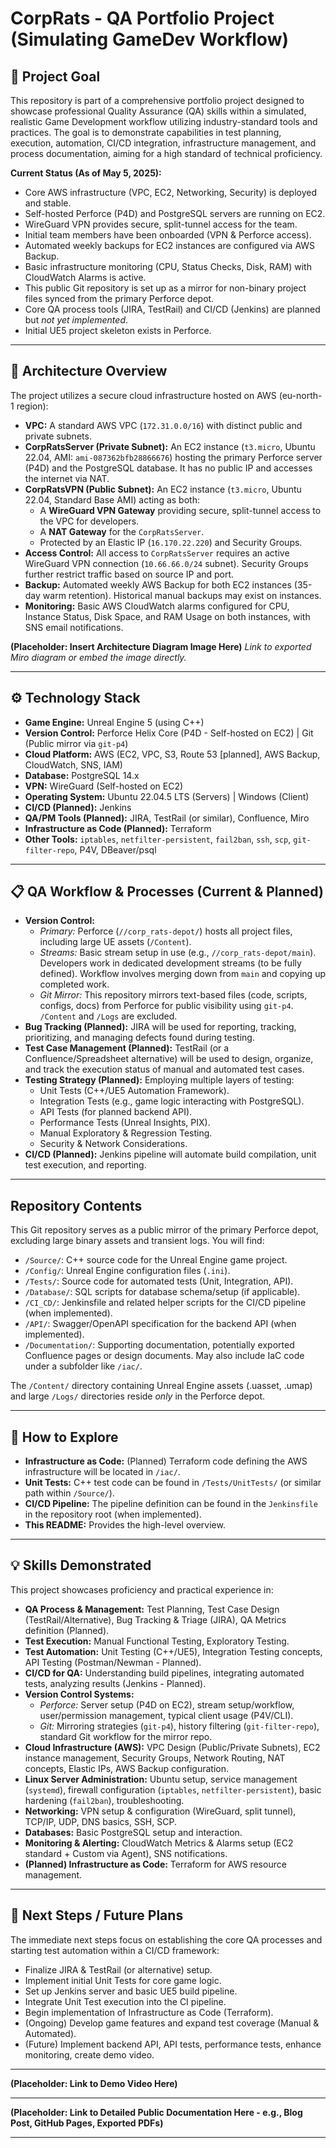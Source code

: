 ﻿# CorpRats - QA Portfolio Project (Simulating GameDev Workflow)

## 🚀 Project Goal

This repository is part of a comprehensive portfolio project designed to showcase professional Quality Assurance (QA) skills within a simulated, realistic Game Development workflow utilizing industry-standard tools and practices. The goal is to demonstrate capabilities in test planning, execution, automation, CI/CD integration, infrastructure management, and process documentation, aiming for a high standard of technical proficiency.

**Current Status (As of May 5, 2025):**
* Core AWS infrastructure (VPC, EC2, Networking, Security) is deployed and stable.
* Self-hosted Perforce (P4D) and PostgreSQL servers are running on EC2.
* WireGuard VPN provides secure, split-tunnel access for the team.
* Initial team members have been onboarded (VPN & Perforce access).
* Automated weekly backups for EC2 instances are configured via AWS Backup.
* Basic infrastructure monitoring (CPU, Status Checks, Disk, RAM) with CloudWatch Alarms is active.
* This public Git repository is set up as a mirror for non-binary project files synced from the primary Perforce depot.
* Core QA process tools (JIRA, TestRail) and CI/CD (Jenkins) are planned but *not yet implemented*.
* Initial UE5 project skeleton exists in Perforce.

---

## 🧱 Architecture Overview

The project utilizes a secure cloud infrastructure hosted on AWS (eu-north-1 region):

* **VPC:** A standard AWS VPC (`172.31.0.0/16`) with distinct public and private subnets.
* **CorpRatsServer (Private Subnet):** An EC2 instance (`t3.micro`, Ubuntu 22.04, AMI: `ami-087362bfb28866676`) hosting the primary Perforce server (P4D) and the PostgreSQL database. It has no public IP and accesses the internet via NAT.
* **CorpRatsVPN (Public Subnet):** An EC2 instance (`t3.micro`, Ubuntu 22.04, Standard Base AMI) acting as both:
    * A **WireGuard VPN Gateway** providing secure, split-tunnel access to the VPC for developers.
    * A **NAT Gateway** for the `CorpRatsServer`.
    * Protected by an Elastic IP (`16.170.22.220`) and Security Groups.
* **Access Control:** All access to `CorpRatsServer` requires an active WireGuard VPN connection (`10.66.66.0/24` subnet). Security Groups further restrict traffic based on source IP and port.
* **Backup:** Automated weekly AWS Backup for both EC2 instances (35-day warm retention). Historical manual backups may exist on instances.
* **Monitoring:** Basic AWS CloudWatch alarms configured for CPU, Instance Status, Disk Space, and RAM Usage on both instances, with SNS email notifications.

**(Placeholder: Insert Architecture Diagram Image Here)**
*Link to exported Miro diagram or embed the image directly.*

---

## ⚙️ Technology Stack

* **Game Engine:** Unreal Engine 5 (using C++)
* **Version Control:** Perforce Helix Core (P4D - Self-hosted on EC2) | Git (Public mirror via `git-p4`)
* **Cloud Platform:** AWS (EC2, VPC, S3, Route 53 [planned], AWS Backup, CloudWatch, SNS, IAM)
* **Database:** PostgreSQL 14.x
* **VPN:** WireGuard (Self-hosted on EC2)
* **Operating System:** Ubuntu 22.04.5 LTS (Servers) | Windows (Client)
* **CI/CD (Planned):** Jenkins
* **QA/PM Tools (Planned):** JIRA, TestRail (or similar), Confluence, Miro
* **Infrastructure as Code (Planned):** Terraform
* **Other Tools:** `iptables`, `netfilter-persistent`, `fail2ban`, `ssh`, `scp`, `git-filter-repo`, P4V, DBeaver/psql

---

## 📋 QA Workflow & Processes (Current & Planned)

* **Version Control:**
    * *Primary:* Perforce (`//corp_rats-depot/`) hosts all project files, including large UE assets (`/Content`).
    * *Streams:* Basic stream setup in use (e.g., `//corp_rats-depot/main`). Developers work in dedicated development streams (to be fully defined). Workflow involves merging down from `main` and copying up completed work.
    * *Git Mirror:* This repository mirrors text-based files (code, scripts, configs, docs) from Perforce for public visibility using `git-p4`. `/Content` and `/Logs` are excluded.
* **Bug Tracking (Planned):** JIRA will be used for reporting, tracking, prioritizing, and managing defects found during testing.
* **Test Case Management (Planned):** TestRail (or a Confluence/Spreadsheet alternative) will be used to design, organize, and track the execution status of manual and automated test cases.
* **Testing Strategy (Planned):** Employing multiple layers of testing:
    * Unit Tests (C++/UE5 Automation Framework).
    * Integration Tests (e.g., game logic interacting with PostgreSQL).
    * API Tests (for planned backend API).
    * Performance Tests (Unreal Insights, PIX).
    * Manual Exploratory & Regression Testing.
    * Security & Network Considerations.
* **CI/CD (Planned):** Jenkins pipeline will automate build compilation, unit test execution, and reporting.

---

## Repository Contents

This Git repository serves as a public mirror of the primary Perforce depot, excluding large binary assets and transient logs. You will find:

* `/Source/`: C++ source code for the Unreal Engine game project.
* `/Config/`: Unreal Engine configuration files (`.ini`).
* `/Tests/`: Source code for automated tests (Unit, Integration, API).
* `/Database/`: SQL scripts for database schema/setup (if applicable).
* `/CI_CD/`: Jenkinsfile and related helper scripts for the CI/CD pipeline (when implemented).
* `/API/`: Swagger/OpenAPI specification for the backend API (when implemented).
* `/Documentation/`: Supporting documentation, potentially exported Confluence pages or design documents. May also include IaC code under a subfolder like `/iac/`.

The `/Content/` directory containing Unreal Engine assets (.uasset, .umap) and large `/Logs/` directories reside *only* in the Perforce depot.

---

## 🧭 How to Explore

* **Infrastructure as Code:** (Planned) Terraform code defining the AWS infrastructure will be located in `/iac/`.
* **Unit Tests:** C++ test code can be found in `/Tests/UnitTests/` (or similar path within `/Source/`).
* **CI/CD Pipeline:** The pipeline definition can be found in the `Jenkinsfile` in the repository root (when implemented).
* **This README:** Provides the high-level overview.

---

## 💡 Skills Demonstrated

This project showcases proficiency and practical experience in:

* **QA Process & Management:** Test Planning, Test Case Design (TestRail/Alternative), Bug Tracking & Triage (JIRA), QA Metrics definition (Planned).
* **Test Execution:** Manual Functional Testing, Exploratory Testing.
* **Test Automation:** Unit Testing (C++/UE5), Integration Testing concepts, API Testing (Postman/Newman - Planned).
* **CI/CD for QA:** Understanding build pipelines, integrating automated tests, analyzing results (Jenkins - Planned).
* **Version Control Systems:**
    * *Perforce:* Server setup (P4D on EC2), stream setup/workflow, user/permission management, typical client usage (P4V/CLI).
    * *Git:* Mirroring strategies (`git-p4`), history filtering (`git-filter-repo`), standard Git workflow for the mirror repo.
* **Cloud Infrastructure (AWS):** VPC Design (Public/Private Subnets), EC2 instance management, Security Groups, Network Routing, NAT concepts, Elastic IPs, AWS Backup configuration.
* **Linux Server Administration:** Ubuntu setup, service management (`systemd`), firewall configuration (`iptables`, `netfilter-persistent`), basic hardening (`fail2ban`), troubleshooting.
* **Networking:** VPN setup & configuration (WireGuard, split tunnel), TCP/IP, UDP, DNS basics, SSH, SCP.
* **Databases:** Basic PostgreSQL setup and interaction.
* **Monitoring & Alerting:** CloudWatch Metrics & Alarms setup (EC2 standard + Custom via Agent), SNS notifications.
* **(Planned) Infrastructure as Code:** Terraform for AWS resource management.

---

## 🚀 Next Steps / Future Plans

The immediate next steps focus on establishing the core QA processes and starting test automation within a CI/CD framework:

* Finalize JIRA & TestRail (or alternative) setup.
* Implement initial Unit Tests for core game logic.
* Set up Jenkins server and basic UE5 build pipeline.
* Integrate Unit Test execution into the CI pipeline.
* Begin implementation of Infrastructure as Code (Terraform).
* (Ongoing) Develop game features and expand test coverage (Manual & Automated).
* (Future) Implement backend API, API tests, performance tests, enhance monitoring, create demo video.

---

**(Placeholder: Link to Demo Video Here)**

---

**(Placeholder: Link to Detailed Public Documentation Here - e.g., Blog Post, GitHub Pages, Exported PDFs)**

---